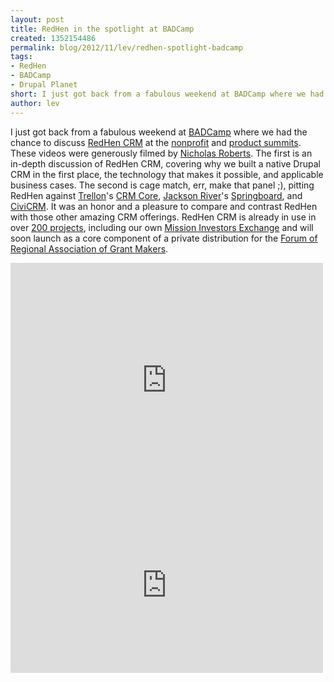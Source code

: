 ```yaml
---
layout: post
title: RedHen in the spotlight at BADCamp
created: 1352154486
permalink: blog/2012/11/lev/redhen-spotlight-badcamp
tags:
- RedHen
- BADCamp
- Drupal Planet
short: I just got back from a fabulous weekend at BADCamp where we had the chance to discuss RedHen CRM at the nonprofit and product summits. These videos were generously filmed by Nicholas Roberts. The first is an in-depth discussion of RedHen CRM, covering why we built a native Drupal CRM in the first place, the technology that makes it possible, and applicable business cases. The second is cage match, err, make that panel ;), pitting RedHen against Trellon's CRM Core, Jackson River's Springboard, and CiviCRM. It was an honor and a pleasure to compare and contrast RedHen with those other amazing CRM offerings. RedHen CRM is already in use in over 200 projects, including our own Mission Investors Exchange and will soon launch as a core component of a private distribution for the Forum of Regional Association of Grant Makers.
author: lev
---
```

I just got back from a fabulous weekend at [BADCamp](http://2012.badcamp.net/) where we had the chance to discuss [RedHen CRM](http://drupal.org/project/redhen) at the [nonprofit](http://2012.badcamp.net/program/non-profit-summit) and [product summits](http://2012.badcamp.net/program/product-summit). These videos were generously filmed by [Nicholas Roberts](http://niccolox.com). The first is an in-depth discussion of RedHen CRM, covering why we built a native Drupal CRM in the first place, the technology that makes it possible, and  applicable business cases. The second is cage match, err, make that panel ;), pitting RedHen against [Trellon](http://www.trellon.com)'s [CRM Core](http://drupal.org/project/crm_core), [Jackson River](http://jacksonriver.com)'s [Springboard](http://www.jacksonriver.com/springboard), and [CiviCRM](http://civicrm.org). It was an honor and a pleasure to compare and contrast RedHen with those other amazing CRM offerings. RedHen CRM is already in use in over [200 projects](http://drupal.org/project/usage/redhen), including our own [Mission Investors Exchange](http://thinkshout.com/portfolio/mission-investors-exchange) and will soon launch as a core component of a private distribution for the [Forum of Regional Association of Grant Makers](http://www.givingforum.org/s_forum/index.asp).
<!--break-->
<iframe src="http://player.vimeo.com/video/52655156?badge=0" width="500" height="375" frameborder="0" webkitAllowFullScreen mozallowfullscreen allowFullScreen></iframe>

<iframe src="http://player.vimeo.com/video/52675110?badge=0" width="500" height="281" frameborder="0" webkitAllowFullScreen mozallowfullscreen allowFullScreen></iframe>
